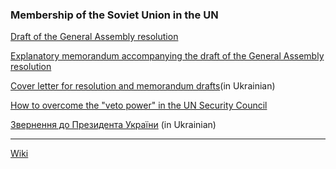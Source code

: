 ### Membership of the Soviet Union in the UN 

[Draft of the General Assembly resolution](https://github.com/ageyev/un-su/blob/main/GA_Resolution.md)

[Explanatory memorandum accompanying the draft of the General Assembly resolution](https://github.com/ageyev/un-su/blob/main/Explanatory_memorandum.md)

[Cover letter for resolution and memorandum drafts](https://github.com/ageyev/un-su/blob/main/Suprovidny_lyst.md)(in Ukrainian)

[How to overcome the "veto power" in the UN Security Council](https://github.com/ageyev/un-su/blob/main/un_sc_voting.md) 

[Звернення до Президента України](https://github.com/ageyev/un-su/blob/main/Zvernennya_do_Prezydenta.md) (in Ukrainian)

---------- 

[Wiki](https://github.com/ageyev/un-su/wiki) 


